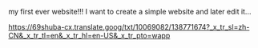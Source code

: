  my first ever website!!!
I want to create a simple website and later edit it... 






https://69shuba-cx.translate.goog/txt/10069082/138771674?_x_tr_sl=zh-CN&_x_tr_tl=en&_x_tr_hl=en-US&_x_tr_pto=wapp
